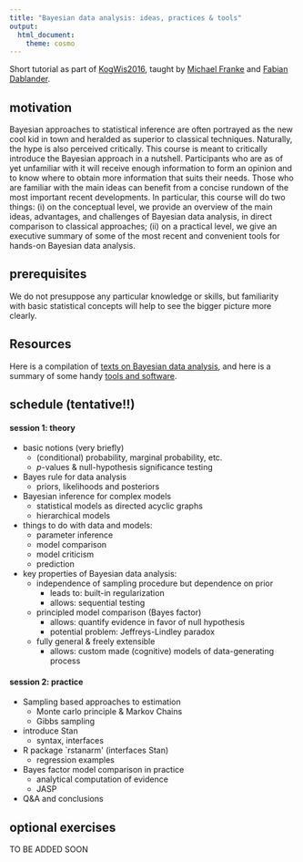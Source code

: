 ```yaml
---
title: "Bayesian data analysis: ideas, practices & tools"
output:
  html_document:
    theme: cosmo
---
```


Short tutorial as part of [KogWis2016](http://kogwis2016.spatial-cognition.de), taught by [Michael Franke](http://www.sfs.uni-tuebingen.de/~mfranke/) and [Fabian Dablander](https://twitter.com/fdabl).

## motivation

Bayesian approaches to statistical inference are often portrayed as the new cool kid in town
and heralded as superior to classical techniques. Naturally, the hype is also perceived
critically. This course is meant to critically introduce the Bayesian approach in a
nutshell. Participants who are as of yet unfamiliar with it will receive enough information to
form an opinion and to know where to obtain more information that suits their needs. Those who
are familiar with the main ideas can benefit from a concise rundown of the most important
recent developments. In particular, this course will do two things: (i) on the conceptual
level, we provide an overview of the main ideas, advantages, and challenges of Bayesian data
analysis, in direct comparison to classical approaches; (ii) on a practical level, we give an
executive summary of some of the most recent and convenient tools for hands-on Bayesian data
analysis.

## prerequisites

We do not presuppose any particular knowledge or skills, but familiarity with basic statistical
concepts will help to see the bigger picture more clearly. 

## Resources

Here is a compilation of [texts on Bayesian data analysis](http://michael-franke.github.io/KogWis2016_bda_tutorial/resources.html), and here is a summary of some handy [tools and software](http://michael-franke.github.io/KogWis2016_bda_tutorial/tools.html).

## schedule (tentative!!)

#### session 1: theory

- basic notions (very briefly)
    - (conditional) probability, marginal probability, etc.
    - $p$-values & null-hypothesis significance testing
- Bayes rule for data analysis
    - priors, likelihoods and posteriors
- Bayesian inference for complex models
    - statistical models as directed acyclic graphs
    - hierarchical models
- things to do with data and models:
    - parameter inference
    - model comparison 
    - model criticism
    - prediction
- key properties of Bayesian data analysis:
    - independence of sampling procedure but dependence on prior
        - leads to: built-in regularization
        - allows: sequential testing
    -  principled model comparison (Bayes factor)
        - allows: quantify evidence in favor of null hypothesis
        - potential problem: Jeffreys-Lindley paradox
    - fully general \& freely extensible
        - allows: custom made (cognitive) models of data-generating process

#### session 2: practice
- Sampling based approaches to estimation
    - Monte carlo principle & Markov Chains
    - Gibbs sampling
- introduce Stan
    - syntax, interfaces
- R package `rstanarm' (interfaces Stan)
    - regression examples
- Bayes factor model comparison in practice
    - analytical computation of evidence
    - JASP
- Q\&A and conclusions

## optional exercises

TO BE ADDED SOON  

